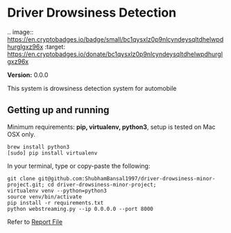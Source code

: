 Driver Drowsiness Detection 
==============================

.. image:: https://en.cryptobadges.io/badge/small/bc1qysxlz0p9nlcyndeysqltdhelwpdhurglgxz96x 
	:target: https://en.cryptobadges.io/donate/bc1qysxlz0p9nlcyndeysqltdhelwpdhurglgxz96x


__Version:__ 0.0.0

This system is drowsiness detection system for automobile

## Getting up and running

Minimum requirements: **pip, virtualenv, python3**, setup is tested on Mac OSX only.

```
brew install python3
[sudo] pip install virtualenv
```


In your terminal, type or copy-paste the following:

    git clone git@github.com:ShubhamBansal1997/driver-drowsiness-minor-project.git; cd driver-drowsiness-minor-project;
    virtualenv venv --python=python3
    source venv/bin/activate
    pip install -r requirements.txt
    python webstreaming.py --ip 0.0.0.0 --port 8000

Refer to [Report File][report]

[report]: http://github.com/ShubhamBansal1997/driver-drowsiness-minor-project/tree/master/1.pdf
